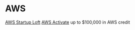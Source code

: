 # AWS
[AWS Startup Loft](https://aws-startup-lofts.com/amer/)
[AWS Activate](https://aws.amazon.com/activate/) up to $100,000 in AWS credit
